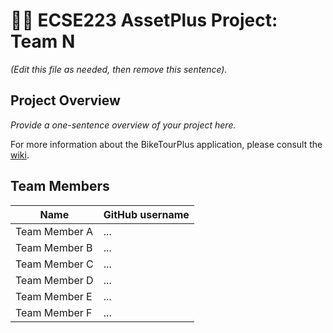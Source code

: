 # :hotel::heavy_plus_sign: ECSE223 AssetPlus Project: Team N

_(Edit this file as needed, then remove this sentence)._

## Project Overview

_Provide a one-sentence overview of your project here._

For more information about the BikeTourPlus application, please consult the [wiki](../../wiki).

## Team Members

| Name          | GitHub username |
| ------------- | --------------- |
| Team Member A | ...             |
| Team Member B | ...             |
| Team Member C | ...             |
| Team Member D | ...             |
| Team Member E | ...             |
| Team Member F | ...             |